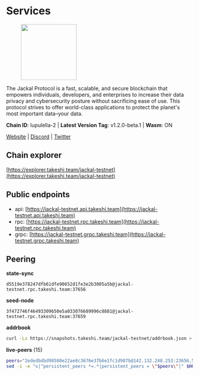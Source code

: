 # Services

<figure><img src="https://github.com/takeshi-val/Logo/raw/main/jackal.png" width="150" alt=""><figcaption></figcaption></figure>

The Jackal Protocol is a fast, scalable, and secure blockchain that empowers  individuals, developers, and enterprises to increase their data privacy and  cybersecurity posture without sacrificing ease of use. This protocol strives  to offer world-class applications to protect the planet's most important data–your data.

**Chain ID**: lupulella-2 | **Latest Version Tag**: v1.2.0-beta.1 | **Wasm**: ON

[Website](https://jackalprotocol.com) | [Discord](https://discord.com/invite/5GKym3p6rj) | [Twitter](https://twitter.com/Jackal_Protocol)




## Chain explorer
[https://explorer.takeshi.team/jackal-testnet](https://explorer.takeshi.team/jackal-testnet)

## Public endpoints

* api: [https://jackal-testnet.api.takeshi.team](https://jackal-testnet.api.takeshi.team)
* rpc: [https://jackal-testnet.rpc.takeshi.team](https://jackal-testnet.rpc.takeshi.team)
* grpc: [https://jackal-testnet.grpc.takeshi.team](https://jackal-testnet.grpc.takeshi.team)

## Peering

**state-sync**

```text
d5519e378247dfb61dfe90652d1fe3e2b3005a5b@jackal-testnet.rpc.takeshi.team:37656
```

**seed-node**

```text
3f472746f46493309650e5a033076689996c8881@jackal-testnet.rpc.takeshi.team:37659
```

**addrbook**
```bash
curl -Ls https://snapshots.takeshi.team/jackal-testnet/addrbook.json > $HOME/.canine/config/addrbook.json
```

**live-peers** (15)
```bash
peers="2ededbdbd98580e22ae8c3676e37b6e1fc1d987b@142.132.248.253:23656,5eedbfbe64b942f4ab54db3842acf3bfab034c24@161.97.74.88:46656,11b91d243d43e761c96cfbf49f2f2bd06cce2df8@65.109.23.114:17556,09d9127972ded9e22f9f11833ed7fcfa149cf1fa@65.109.92.240:19126,f3e70d3de1974208af04dac6fabd657ab4abf0ff@65.108.75.107:24656,6c6c7f370febd64447770da8aec0b9d359d61565@65.109.70.23:17556,d5519e378247dfb61dfe90652d1fe3e2b3005a5b@65.109.68.190:37656,5c2a752c9b1952dbed075c56c600c3a79b58c395@195.3.220.57:26906,372111fd8c3c11a57cd34db58b2bdd8d2b6e5005@172.104.19.93:26656,1f11577400a5caadedc01261e0f4902983445fb1@46.4.53.94:26656,fa10dc1a1dc81ee2741e7f88327cb13d2ab56f54@65.109.23.182:19126,0394449cab5a29f24dd4f37683d3b7622f27c0fc@65.108.206.118:61156,fd5b3021fe67406e63c1a3e3e89cb243bc0791c9@65.109.32.174:32656,3e3dabb71f85f8f142b31495f9b012424f90c3f4@57.128.80.37:26656,b549c1092e37db22576e31f19cbec4b1b3b36503@116.202.227.117:37656"
sed -i -e "s|^persistent_peers *=.*|persistent_peers = \"$peers\"|" $HOME/.canine/config/config.toml
```
